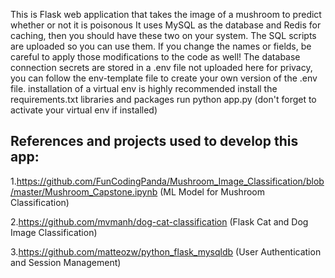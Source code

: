 This is Flask web application that takes the image of a mushroom to predict whether or not it is poisonous
It uses MySQL as the database and Redis for caching, then you should have these two on your system.
The SQL scripts are uploaded so you can use them. If you change the names or fields, be careful to apply those modifications to the code as well!
The database connection secrets are stored in a .env file not uploaded here for privacy, you can follow the env-template file to create your own version of the .env file.
installation of a virtual env is highly recommended
install the requirements.txt libraries and packages
run python app.py (don't forget to activate your virtual env if installed)


References and projects used to develop this app:
-------------------------------------------------

1.https://github.com/FunCodingPanda/Mushroom_Image_Classification/blob/master/Mushroom_Capstone.ipynb  (ML Model for Mushroom Classification)

2.https://github.com/mvmanh/dog-cat-classification (Flask Cat and Dog Image Classification)

3.https://github.com/matteozw/python_flask_mysqldb (User Authentication and Session Management)